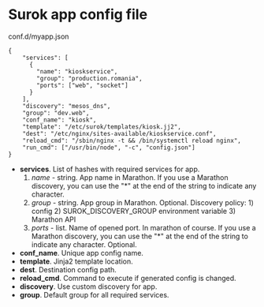 # Surok app config file

conf.d/myapp.json
```
{
    "services": [
      {
        "name": "kioskservice",
        "group": "production.romania",
        "ports": ["web", "socket"]
      }
    ],
    "discovery": "mesos_dns",
    "group": "dev.web",
    "conf_name": "kiosk",
    "template": "/etc/surok/templates/kiosk.jj2",
    "dest": "/etc/nginx/sites-available/kioskservice.conf",
    "reload_cmd": "/sbin/nginx -t && /bin/systemctl reload nginx",
    "run_cmd": ["/usr/bin/node", "-c", "config.json"]
}
```
* **services**. List of hashes with required services for app.
  1. _name_ - string. App name in Marathon. If you use a Marathon discovery, you can use the "*" at the end of the string to indicate any character.
  2. _group_ - string. App group in Marathon. Optional. Discovery policy: 1) config 2) SUROK_DISCOVERY_GROUP environment variable 3) Marathon API
  3. _ports_ - list. Name of opened port. In marathon of course. If you use a Marathon discovery, you can use the "*" at the end of the string to indicate any character. Optional.
* **conf_name**. Unique app config name.
* **template**. Jinja2 template location.
* **dest**. Destination config path.
* **reload_cmd**. Command to execute if generated config is changed.
* **discovery**. Use custom discovery for app. 
* **group**. Default group for all required services.
